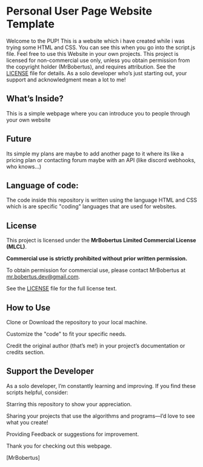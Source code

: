 # Personal User Page Website Template
Welcome to the PUP! This is a website which i have created while i was trying some HTML and CSS. You can see this when you go into the script.js file. Feel free to use this Website in your own projects. This project is licensed for non-commercial use only, unless you obtain permission from the copyright holder (MrBobertus), and requires attribution. See the [LICENSE](https://github.com/MrBobertus/Important-Documents/blob/main/MLCL%20-%20MrBobertus%20Limited%20Commercial%20License.md) file for details. As a solo developer who’s just starting out, your support and acknowledgment mean a lot to me!

## What’s Inside?
This is a simple webpage where you can introduce you to people through your own website

## Future
Its simple my plans are maybe to add another page to it where its like a pricing plan or contacting forum maybe with an API (like discord webhooks, who knows...)

## Language of code:
The code inside this repository is written using the language HTML and CSS which is are specific "coding" languages that are used for websites.

## License

This project is licensed under the **MrBobertus Limited Commercial License (MLCL)**.

**Commercial use is strictly prohibited without prior written permission.**

To obtain permission for commercial use, please contact MrBobertus at mr.bobertus.dev@gmail.com.

See the [LICENSE](https://github.com/MrBobertus/Important-Documents/blob/main/MLCL%20-%20MrBobertus%20Limited%20Commercial%20License.md) file for the full license text.

## How to Use
Clone or Download the repository to your local machine.

Customize the "code" to fit your specific needs.

Credit the original author (that’s me!) in your project’s documentation or credits section.

## Support the Developer
As a solo developer, I’m constantly learning and improving. If you find these scripts helpful, consider:

Starring this repository to show your appreciation.

Sharing your projects that use the algorithms and programs—I’d love to see what you create!

Providing Feedback or suggestions for improvement.

Thank you for checking out this webpage.

[MrBobertus]
